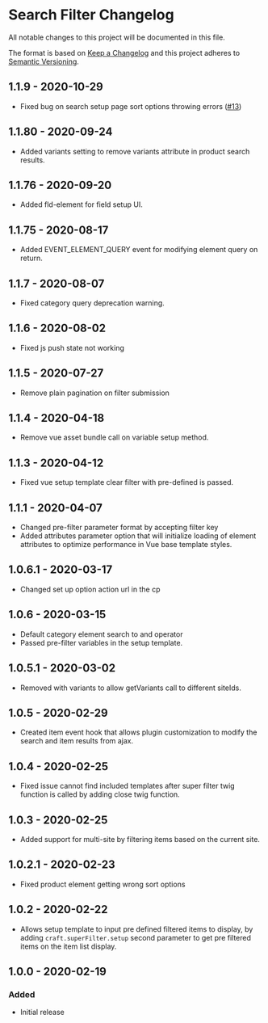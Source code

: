 # Search Filter Changelog

All notable changes to this project will be documented in this file.

The format is based on [Keep a Changelog](http://keepachangelog.com/) and this project adheres to [Semantic Versioning](http://semver.org/).

## 1.1.9 - 2020-10-29
- Fixed bug on search setup page sort options throwing errors ([#13](https://github.com/pdaleramirez/super-filter/pull/13))

## 1.1.80 - 2020-09-24
- Added variants setting to remove variants attribute in product search results.

## 1.1.76 - 2020-09-20
- Added fld-element for field setup UI.

## 1.1.75 - 2020-08-17
- Added EVENT_ELEMENT_QUERY event for modifying element query on return.

## 1.1.7 - 2020-08-07
- Fixed category query deprecation warning.

## 1.1.6 - 2020-08-02
- Fixed js push state not working

## 1.1.5 - 2020-07-27
- Remove plain pagination on filter submission

## 1.1.4 - 2020-04-18
- Remove vue asset bundle call on variable setup method.

## 1.1.3 - 2020-04-12
- Fixed vue setup template clear filter with pre-defined is passed.

## 1.1.1 - 2020-04-07
- Changed pre-filter parameter format by accepting filter key
- Added attributes parameter option that will initialize loading of element attributes to optimize performance 
in Vue base template styles.

## 1.0.6.1 - 2020-03-17
- Changed set up option action url in the cp

## 1.0.6 - 2020-03-15
- Default category element search to and operator
- Passed pre-filter variables in the setup template.

## 1.0.5.1 - 2020-03-02
- Removed with variants to allow getVariants call to different siteIds.

## 1.0.5 - 2020-02-29
- Created item event hook that allows plugin customization to modify the search and item results from ajax.

## 1.0.4 - 2020-02-25
- Fixed issue cannot find included templates after super filter twig function is called by adding close twig function.

## 1.0.3 - 2020-02-25
- Added support for multi-site by filtering items based on the current site.

## 1.0.2.1 - 2020-02-23
- Fixed product element getting wrong sort options

## 1.0.2 - 2020-02-22
- Allows setup template to input pre defined filtered items to display, by adding `craft.superFilter.setup` 
second parameter to get pre filtered items on the item list display.

## 1.0.0 - 2020-02-19
### Added
- Initial release






